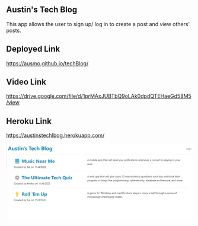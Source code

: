 ## Austin's Tech Blog
This app allows the user to sign up/ log in to create a post and view others' posts.

## Deployed Link
https://ausmo.github.io/techBlog/

## Video Link
https://drive.google.com/file/d/1prMAxJUBTbQ9oLAk0dpdQTEHaeGd58M5/view

## Heroku Link
https://austinstechlbog.herokuapp.com/

![](img/techblog.jpg)